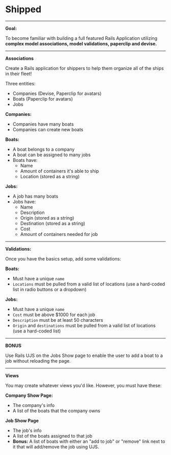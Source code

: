 
# Shipped

---


**Goal:**

To become familiar with building a full featured Rails Application utilizing **complex model associations, model validations, paperclip and devise.**


---


**Associations**

Create a Rails application for shippers to help them organize all of the ships in their fleet!

Three entities:
- Companies (Devise, Paperclip for avatars)
- Boats (Paperclip for avatars)
- Jobs

**Companies:**
- Companies have many boats
- Companies can create new boats

**Boats:**
- A boat belongs to a company
- A boat can be assigned to many jobs
- Boats have:  
  * Name
  * Amount of containers it's able to ship
  * Location (stored as a string)

**Jobs:**
- A job has many boats
- Jobs have:
  * Name
  * Description
  * Origin (stored as a string)
  * Destination (stored as a string)
  * Cost
  * Amount of containers needed for job




---


**Validations:**

Once you have the basics setup, add some validations:

**Boats:**
  * Must have a unique `name`
  * `Locations` must be pulled from a valid list of locations (use a hard-coded list in radio buttons or a dropdown)

**Jobs:**
  * Must have a unique `name`
  * `Cost` must be above $1000 for each job
  * `Description` must be at least 50 characters
  * `Origin` and `destinations` must be pulled from a valid list of locations (use a hard-coded list)


---


**BONUS**

Use Rails UJS on the Jobs Show page to enable the user to add a boat to a job without reloading the page.


---


**Views**

You may create whatever views you'd like. However, you must have these:

**Company Show Page:**
- The company's info
- A list of the boats that the company owns


**Job Show Page**
- The job's info
- A list of the boats assigned to that job
- **Bonus:** A list of boats with either an "add to job" or "remove" link next to it that will add/remove the job using UJS.
